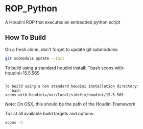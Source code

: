 # ROP_Python

A Houdini ROP that executes an embedded python script

## How To Build

On a fresh clone, don't forget to update git submodules:
```bash
git submodule update --init
```

To build using a standard houdini install:
``bash
scons with-houdini=15.5.565
```

To build using a non standard houdini installation directory:
```bash
scons with-houdini=/usr/local/sidefix/houdini/15.5.565
```
*Note*: On OSX, this should be the path of the Houdini Framework

To list all available build targets and options:
```bash
scons -h
```


